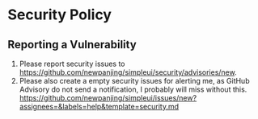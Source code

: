 # Security Policy

## Reporting a Vulnerability

1. Please report security issues to https://github.com/newpanjing/simpleui/security/advisories/new.
2. Please also create a empty security issues for alerting me, as GitHub Advisory do not send a notification, I probably will miss without this. https://github.com/newpanjing/simpleui/issues/new?assignees=&labels=help&template=security.md

